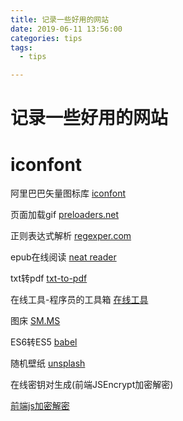 ```yaml
---
title: 记录一些好用的网站
date: 2019-06-11 13:56:00
categories: tips
tags:
  - tips

---
```



# 记录一些好用的网站

<!--more-->

# iconfont

阿里巴巴矢量图标库
[iconfont](https://www.iconfont.cn/)



页面加载gif
[preloaders.net](https://icons8.com/preloaders/)



正则表达式解析
[regexper.com](https://regexper.com/)



epub在线阅读
[neat reader](https://www.neat-reader.cn/webapp#/)



txt转pdf
[txt-to-pdf](http://www.pdfdo.com/txt-to-pdf.aspx)



在线工具-程序员的工具箱
[在线工具](https://tool.lu/)



图床
[SM.MS](https://sm.ms/)



ES6转ES5
[babel](https://babeljs.io/repl/)



随机壁纸
[unsplash](https://source.unsplash.com/random/3840x2160)



在线密钥对生成(前端JSEncrypt加密解密)

[前端js加密解密](http://web.chacuo.net/netrsakeypair)